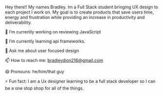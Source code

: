 Hey there!! My names Bradley. Im a Full Stack student bringing UX design to each project I work on. My goal is to create products that save users time, energy and frustration while providing an increase in productivity and deliverability.

🔭 I’m currently working on reviewing JavaScript

🌱 I’m currently learning api frameworks.

💬 Ask me about user focused design

📫 How to reach me: bradleydion216@gmail.com

😄 Pronouns: he/him/that guy

⚡ Fun fact: I am a Ux designer learning to be a full stack developer so I can be a one stop shop for all of the things. 
